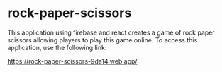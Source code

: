 # rock-paper-scissors
This application using firebase and react creates a game of rock paper scissors allowing players to play this game online. To access this application, use the following link:  

https://rock-paper-scissors-9da14.web.app/

